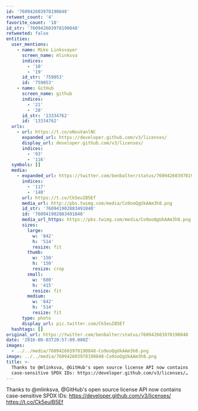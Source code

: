 ```yaml
---
id: '760942603978190848'
retweet_count: '4'
favorite_count: '18'
id_str: '760942603978190848'
retweeted: false
entities:
  user_mentions:
    - name: Mike Linksvayer
      screen_name: mlinksva
      indices:
        - '10'
        - '19'
      id_str: '759053'
      id: '759053'
    - name: GitHub
      screen_name: github
      indices:
        - '21'
        - '28'
      id_str: '13334762'
      id: '13334762'
  urls:
    - url: https://t.co/oNxuVanlNC
      expanded_url: https://developer.github.com/v3/licenses/
      display_url: developer.github.com/v3/licenses/
      indices:
        - '93'
        - '116'
  symbols: []
  media:
    - expanded_url: https://twitter.com/benbalter/status/760942603978190848/photo/1
      indices:
        - '117'
        - '140'
      url: https://t.co/Ck5euIB5Ef
      media_url: http://pbs.twimg.com/media/Co9ooQgUkAAm3h8.png
      id_str: '760941902883491840'
      id: '760941902883491840'
      media_url_https: https://pbs.twimg.com/media/Co9ooQgUkAAm3h8.png
      sizes:
        large:
          w: '842'
          h: '514'
          resize: fit
        thumb:
          w: '150'
          h: '150'
          resize: crop
        small:
          w: '680'
          h: '415'
          resize: fit
        medium:
          w: '842'
          h: '514'
          resize: fit
      type: photo
      display_url: pic.twitter.com/Ck5euIB5Ef
  hashtags: []
original_url: https://twitter.com/benbalter/status/760942603978190848
date: '2016-08-03T20:57:09.000Z'
images:
  - ../../media/760942603978190848-Co9ooQgUkAAm3h8.png
image: ../../media/760942603978190848-Co9ooQgUkAAm3h8.png
title: >-
  Thanks to @mlinksva, @GitHub's open source license API now contains
  case-sensitive SPDX IDs: https://developer.github.com/v3/licenses/…
---
```


Thanks to @mlinksva, @GitHub's open source license API now contains case-sensitive SPDX IDs: https://developer.github.com/v3/licenses/ https://t.co/Ck5euIB5Ef